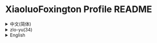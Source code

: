 # XiaoluoFoxington Profile README

<details>

<summary>中文(简体)</summary>

## 介绍

初中生，只会前端。中间忘了，后面忘了，我才懒得写这个破介绍呢。

## 仓库

### [FCL.website](https://github.com/fcl-docs/FCL.website)

我为 [《Fold Craft Launcher》](https://github.com/FCL-Team/FoldCraftLauncher) 制作的下载站。可以在这里下载到最新发行版。

### [dsy-xiaoluo.github.io](https://github.com/XiaoluoFoxington/dsy-xiaoluo.github.io)

我的傻逼个人小网站，已经停更了，是一大坨屎山，还不是因为模仿了 Windows Vista Aero，还原度不高，随便看看就行了。我正在写一个新的网站，样式什么都不仿，但也不要期待，因为我懒。

### [HOMO14.website](https://github.com/XiaoluoFoxington/HOMO14.website)

“HOMO14”是我在 B 站制作的架空电视台系列视频，这是这个架空电视台的网站。由于我的 10 年高龄笔记本已经坏了，这个系列也停更了。不过这个网站的样式是我自己写的，没有仿照任何东西，我的新个人网站也计划使用这个样式。

## 联系

真的有人会联系我吗（（（

- [B 站：`1561166904`](https://space.bilibili.com/1561166904)

- [QQ：`2046665121`](https://qm.qq.com/q/7FcjsxM6zK)

</details>

<details>

<summary>zlo-yu(34)</summary>

孩子在学校闲得没事的自创语言。其实大量借用了汉语拼音（（（

## zjx'uk

diu'vs'uf, vvizhvrqm-dr. dvs'jmzwh le, zhb'mmzwh le, vworcl lj-de xxzve'ge'po jmzjx ne.

## dchzku

### [FCL.website](https://github.com/fcl-docs/FCL.website)

vwozwz [《Fold Craft Launcher》](https://github.com/FCL-Team/FoldCraftLauncher) zvi'zo-dezxw zlzvj. rke yizzl've lizxw zlzdk'zv-xn bj.

### [dsy-xiaoluo.github.io](https://github.com/XiaoluoFoxington/dsy-xiaoluo.github.io)

vwo-de ua-bizgerrf xc'whzvj, vyi-jyrty-gg le, zuiryizdarto ui'uj, rhl'buzui-ynzwzrmo fh-le Windows Vista Aero, rhr'yrzdu'bu-gk, rsvzbm'kj'kj'jqrxy le. vwozvg'zl xxryizge-xn'de whzvj, zyh'ui uf-me yezbu fh, zdj'yerbuzyk-qizdl, dynzwz wo'lj.

### [HOMO14.website](https://github.com/XiaoluoFoxington/HOMO14.website)

"HOMO14"zui wozzl B zvj'vi'zo-dezjw-kszdm'uirtlzxi'lx'uirpy, zve'ui've'ge'jw-kszdm'uirtl-de whzvj. ryb'yu wo-de 10 rnm-gkrlm bizji bf'yi-jyzht le, zve'ge'xi'lx yerty-gg le. rbuzgo've'ge whzvj-dezyh'ui'ui wozzi ji'xx-de, rmz yb'fhzvk'rfrhr-ds xi, vwo-de'xnzgerrf whzvj yezji'hw uizys've'ge'yh'ui.

## rlmzxi

dvf de'ybrrfzhvrlmzxi wo-ma(((

- [Bilibili：`1561166904`](https://space.bilibili.com/1561166904)

- [QQ：`2046665121`](https://qm.qq.com/q/7FcjsxM6zK)

</details>

<details>

<summary>English</summary>

## Introduction

A junior high student who only knows front-end. Forgot the middle part, forgot the ending part. Can't be bothered to write this stupid intro.

## Repositories

### [FCL.website](https://github.com/fcl-docs/FCL.website)

A download site I created for [《Fold Craft Launcher》](https://github.com/FCL-Team/FoldCraftLauncher). Get the latest releases here.

### [dsy-xiaoluo.github.io](https://github.com/XiaoluoFoxington/dsy-xiaoluo.github.io)

My dumb personal website (discontinued). It's a pile of spaghetti code with half-assed Windows Vista Aero imitation. Don't look too closely. Working on a new site with original styling - but don't get excited, I'm lazy.

### [HOMO14.website](https://github.com/XiaoluoFoxington/HOMO14.website)

Website for "HOMO14" - my fictional TV station series on Bilibili. Discontinued after my decade-old laptop died. The styling here is original, and will be reused for my new personal site.

## Contact

Would anyone actually contact me?

- [Bilibili: `1561166904`](https://space.bilibili.com/1561166904)

- [QQ: `2046665121`](https://qm.qq.com/q/7FcjsxM6zK)

</details>
